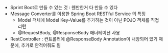 - Sprint Boot로 만들 수 있는 것 : 웬만한거 다 만들 수 있다
- Message Converter를 이용한 Spring Boot RESTful Service 의 특징
    - Model 객체에 Model Key-Value를 추가하는 것이 아닌 POJO 객체를 직접 리턴
    - @RequestBody, @ResponseBody 애너테이션 사용
- RestController : 컨트롤러에 @ResponseBody Annotation이 내장되어 있기 때문에, 추가로 안적어줘도 됨

